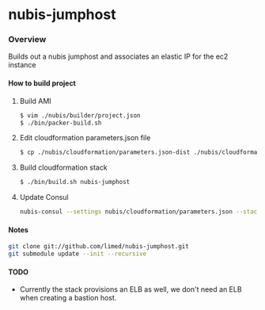 # nubis-jumphost

### Overview
Builds out a nubis jumphost and associates an elastic IP for the ec2 instance

#### How to build project
1. Build AMI
    ```bash
    $ vim ./nubis/builder/project.json
    $ ./bin/packer-build.sh
    ```
    
2. Edit cloudformation parameters.json file
    ```bash
    $ cp ./nubis/cloudformation/parameters.json-dist ./nubis/cloudformation/parameters.json
    ```
    
3. Build cloudformation stack
    ```bash
    $ ./bin/build.sh nubis-jumphost
    ```
    
4. Update Consul
    ```bash
    nubis-consul --settings nubis/cloudformation/parameters.json --stack-name nubis-jumphost get-and-update
    ```

#### Notes
```bash
git clone git://github.com/limed/nubis-jumphost.git
git submodule update --init --recursive
```

#### TODO
* Currently the stack provisions an ELB as well, we don't need an ELB when creating a bastion host.

